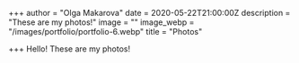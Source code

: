 +++
author = "Olga Makarova"
date = 2020-05-22T21:00:00Z
description = "These are my photos!"
image = ""
image_webp = "/images/portfolio/portfolio-6.webp"
title = "Photos"

+++
Hello! These are my photos!
